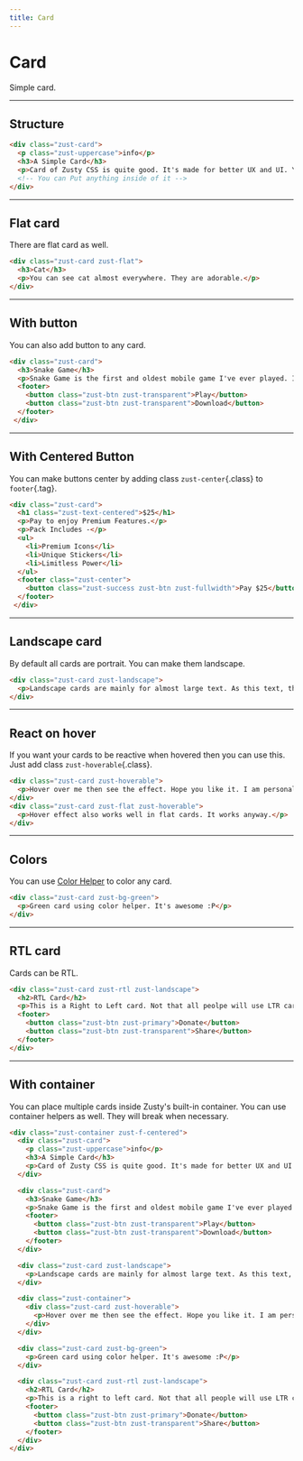 ```yaml
---
title: Card
---
```


# Card
Simple card.

---


## Structure
```html {snippet}
<div class="zust-card">
  <p class="zust-uppercase">info</p>
  <h3>A Simple Card</h3>
  <p>Card of Zusty CSS is quite good. It's made for better UX and UI. You can use it too.</p>
  <!-- You can Put anything inside of it -->
</div>
```
---


## Flat card
There are flat card as well.

```html {snippet}
<div class="zust-card zust-flat">
  <h3>Cat</h3>
  <p>You can see cat almost everywhere. They are adorable.</p>
</div>
```
---


## With button
You can also add button to any card.

```html {snippet}
<div class="zust-card">
  <h3>Snake Game</h3>
  <p>Snake Game is the first and oldest mobile game I've ever played. It can be found on very old nokia phones.</p>
  <footer>
    <button class="zust-btn zust-transparent">Play</button>
    <button class="zust-btn zust-transparent">Download</button>
  </footer>
 </div>
```
---


## With Centered Button
You can make buttons center by adding class `zust-center`{.class} to `footer`{.tag}.

```html {snippet}
<div class="zust-card">
  <h1 class="zust-text-centered">$25</h1>
  <p>Pay to enjoy Premium Features.</p>
  <p>Pack Includes -</p>
  <ul>
    <li>Premium Icons</li>
    <li>Unique Stickers</li>
    <li>Limitless Power</li>
  </ul>
  <footer class="zust-center">
    <button class="zust-success zust-btn zust-fullwidth">Pay $25</button>
  </footer>
 </div>
```
---


## Landscape card
By default all cards are portrait. You can make them landscape.

```html {snippet}
<div class="zust-card zust-landscape">
  <p>Landscape cards are mainly for almost large text. As this text, this is quite Large. Don't you think so?</p>
</div>
```
---


## React on hover
If you want your cards to be reactive when hovered then you can use this. Just add class `zust-hoverable`{.class}.

```html {snippet}
<div class="zust-card zust-hoverable">
  <p>Hover over me then see the effect. Hope you like it. I am personally loving this.</p>
</div>
<div class="zust-card zust-flat zust-hoverable">
  <p>Hover effect also works well in flat cards. It works anyway.</p>
</div>
```
---


## Colors
You can use [Color Helper](../helpers/#colors) to color any card.

```html {snippet}
<div class="zust-card zust-bg-green">
  <p>Green card using color helper. It's awesome :P</p>
</div>
```
---


## RTL card
Cards can be RTL.

```html {snippet}
<div class="zust-card zust-rtl zust-landscape">
  <h2>RTL Card</h2>
  <p>This is a Right to Left card. Not that all peolpe will use LTR card, that's why I made This :D</p>
  <footer>
    <button class="zust-btn zust-primary">Donate</button>
    <button class="zust-btn zust-transparent">Share</button>
  </footer>
</div>
```
---


## With container
You can place multiple cards inside Zusty's built-in container. You can use container helpers as well. They will break when necessary.

```html {snippet}
<div class="zust-container zust-f-centered">
  <div class="zust-card">
    <p class="zust-uppercase">info</p>
    <h3>A Simple Card</h3>
    <p>Card of Zusty CSS is quite good. It's made for better UX and UI. You can use it too.</p>
  </div>

  <div class="zust-card">
    <h3>Snake Game</h3>
    <p>Snake Game is the first and oldest mobile game I've ever played. It can be found on very old nokia phones.</p>
    <footer>
      <button class="zust-btn zust-transparent">Play</button>
      <button class="zust-btn zust-transparent">Download</button>
    </footer>
  </div>

  <div class="zust-card zust-landscape">
    <p>Landscape cards are mainly for almost large text. As this text, this is quite large. Don't you think so?</p>
  </div>

  <div class="zust-container">
    <div class="zust-card zust-hoverable">
      <p>Hover over me then see the effect. Hope you like it. I am personally loving this.</p>
    </div>
  </div>

  <div class="zust-card zust-bg-green">
    <p>Green card using color helper. It's awesome :P</p>
  </div>

  <div class="zust-card zust-rtl zust-landscape">
    <h2>RTL Card</h2>
    <p>This is a right to left card. Not that all people will use LTR card, that's why I made this :D</p>
    <footer>
      <button class="zust-btn zust-primary">Donate</button>
      <button class="zust-btn zust-transparent">Share</button>
    </footer>
  </div>
</div>
```
